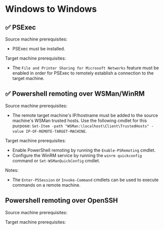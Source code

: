 # Windows to Windows

## ✅ PSExec

Source machine prerequisites:

- PSExec must be installed.

Target machine prerequisites:

- The `File and Printer Sharing for Microsoft Networks` feature must be enabled in order for PSExec to remotely establish a connection to the target machine.


## ✅ Powershell remoting over WSMan/WinRM

Source machine prerequisites:

- The remote target machine's IP/hostname must be added to the source machine's WSMan trusted hosts. Use the following cmdlet for this purpose: `Set-Item -path "WSMan:\localhost\Client\TrustedHosts" -value IP-OF-REMOTE-TARGET-MACHINE`.

Target machine prerequisites:

- Enable PowerShell remoting by running the `Enable-PSRemoting` cmdlet.
- Configure the WinRM service by running the `winrm quickconfig` command or `Set-WSManQuickConfig` cmdlet.

Notes:

- The `Enter-PSSession` or `Invoke-Command` cmdlets can be used to execute commands on a remote machine.

## Powershell remoting over OpenSSH

Source machine prerequisites:

Target machine prerequisites:

